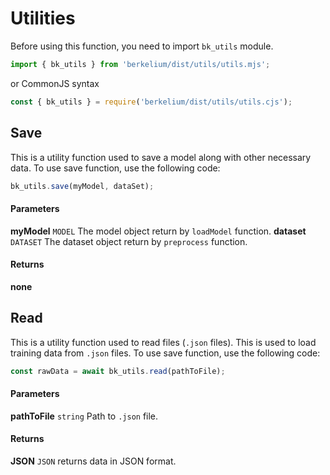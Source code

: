 # Utilities

Before using this function, you need to import `bk_utils` module.

```js
import { bk_utils } from 'berkelium/dist/utils/utils.mjs';
```

or CommonJS syntax

```js
const { bk_utils } = require('berkelium/dist/utils/utils.cjs');
```

## Save

This is a utility function used to save a model along with other necessary data. To use save function, use the following code:

```js
bk_utils.save(myModel, dataSet);
```

#### Parameters

**myModel** `MODEL` The model object return by `loadModel` function.
**dataset** `DATASET` The dataset object return by `preprocess` function.

#### Returns

**none**


## Read

This is a utility function used to read files (`.json` files). This is used to load training data from `.json` files. To use save function, use the following code:

```js
const rawData = await bk_utils.read(pathToFile);
```

#### Parameters

**pathToFile** `string` Path to `.json` file.

#### Returns

**JSON** `JSON` returns data in JSON format.